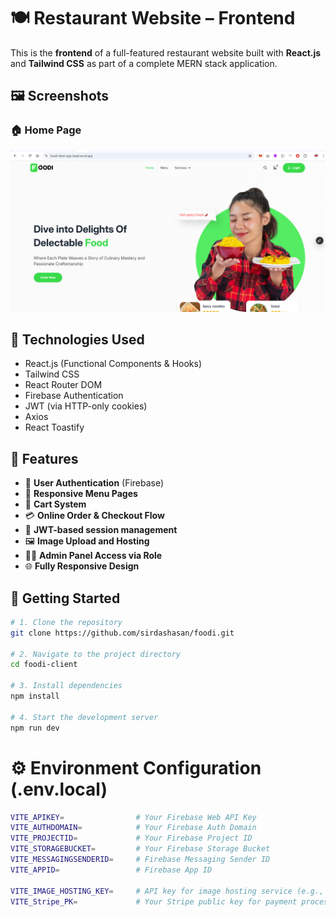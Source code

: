 # 🍽️ Restaurant Website – Frontend

This is the **frontend** of a full-featured restaurant website built with **React.js** and **Tailwind CSS** as part of a complete MERN stack application.

## 🖼 Screenshots

### 🏠 Home Page

![Home Screenshot](./public/screenshot.png)


## 🔧 Technologies Used

- React.js (Functional Components & Hooks)
- Tailwind CSS
- React Router DOM
- Firebase Authentication
- JWT (via HTTP-only cookies)
- Axios
- React Toastify

## 🌟 Features

- 🔐 **User Authentication** (Firebase)
- 🍔 **Responsive Menu Pages**
- 🛒 **Cart System**
- 💳 **Online Order & Checkout Flow**
- 🔐 **JWT-based session management**
- 🖼️ **Image Upload and Hosting**
- 👨‍🍳 **Admin Panel Access via Role**
- 🌐 **Fully Responsive Design**

## 🚀 Getting Started

```bash
# 1. Clone the repository
git clone https://github.com/sirdashasan/foodi.git

# 2. Navigate to the project directory
cd foodi-client

# 3. Install dependencies
npm install

# 4. Start the development server
npm run dev
```

# ⚙️ Environment Configuration (.env.local)

```bash
VITE_APIKEY=                # Your Firebase Web API Key
VITE_AUTHDOMAIN=            # Your Firebase Auth Domain
VITE_PROJECTID=             # Your Firebase Project ID
VITE_STORAGEBUCKET=         # Your Firebase Storage Bucket
VITE_MESSAGINGSENDERID=     # Firebase Messaging Sender ID
VITE_APPID=                 # Firebase App ID

VITE_IMAGE_HOSTING_KEY=     # API key for image hosting service (e.g., imgbb or similar)
VITE_Stripe_PK=             # Your Stripe public key for payment processing
```
